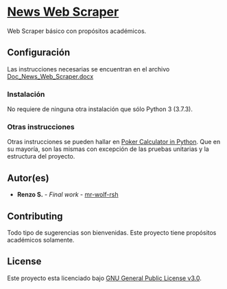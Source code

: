 # [News Web Scraper](https://github.com/mr-wolf-rsh/NewsWebScraper/)

Web Scraper básico con propósitos académicos.

## Configuración

Las instrucciones necesarias se encuentran en el archivo [Doc_News_Web_Scraper.docx](https://github.com/mr-wolf-rsh/NewsWebScrapper/blob/master/Doc_News_Web_Scraper.docx)

### Instalación

No requiere de ninguna otra instalación que sólo Python 3 (3.7.3).

### Otras instrucciones

Otras instrucciones se pueden hallar en [Poker Calculator in Python](https://github.com/mr-wolf-rsh/poker-calculator-python/).
Que en su mayoría, son las mismas con excepción de las pruebas unitarias y la estructura del proyecto.

## Autor(es)

* **Renzo S.** - *Final work* - [mr-wolf-rsh](https://github.com/mr-wolf-rsh/)

## Contributing

Todo tipo de sugerencias son bienvenidas. Este proyecto tiene propósitos académicos solamente.

## License

Este proyecto esta licenciado bajo [GNU General Public License v3.0](https://choosealicense.com/licenses/gpl-3.0/).
